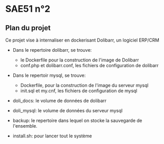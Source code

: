 # SAE51 n°2

## Plan du projet

Ce projet vise à internaliser en dockerisant Dolibarr, un logiciel ERP/CRM

- Dans le repertoire dolibarr, se trouve:
    - le Dockerfile pour la construction de l'image de Dolibarr
    - conf.php et dolibarr.conf, les fichiers de configuration de dolibarr

- Dans le repertoir mysql, se trouve:
    - Dockerfile, pour la construction de l'image du serveur mysql
    - init.sql et my.cnf, les fichiers de configuration de mysql

- doli_docs: le volume de données de dolibarr
- doli_mysql: le volume de données du serveur mysql
- backup: le repertoire dans lequel on stocke la sauvegarde de l'ensemble.
- install.sh: pour lancer tout le système